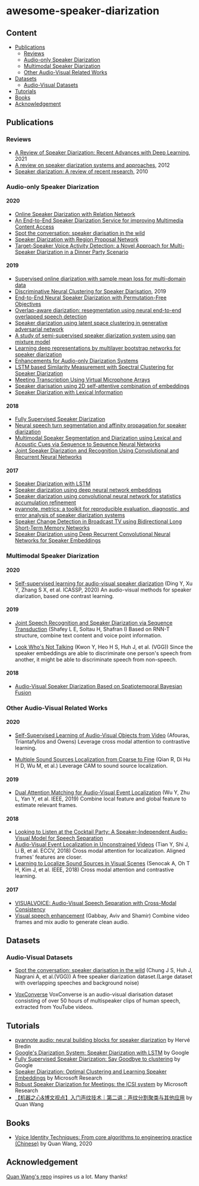 # awesome-speaker-diarization

## Content
* [Publications](#Publications)
  * [Reviews](#Reviews)
  * [Audio-only Speaker Diarization](#Audio-only-Speaker-Diarization)
  * [Multimodal Speaker Diarization](#Multimodal-Speaker-Diarization)
  * [Other Audio-Visual Related Works](#Other-Audio-Visual-Related-Works)
* [Datasets](#Datasets)
  * [Audio-Visual Datasets](#Audio-Visual-Datasets)
* [Tutorials](#Tutorials)
* [Books](#Books)
* [Acknowledgement](#Acknowledgement)


## Publications

### Reviews
* [A Review of Speaker Diarization: Recent Advances with Deep Learning](https://arxiv.org/pdf/2101.09624.pdf), 2021
* [A review on speaker diarization systems and approaches](https://www.sciencedirect.com/science/article/abs/pii/S0167639312000696), 2012
* [Speaker diarization: A review of recent research](http://www.eurecom.fr/fr/publication/3152/download/mm-publi-3152.pdf), 2010

### Audio-only Speaker Diarization

#### 2020

* [Online Speaker Diarization with Relation Network](https://arxiv.org/abs/2009.08162)
* [An End-to-End Speaker Diarization Service for improving Multimedia Content Access](https://nem-initiative.org/wp-content/uploads/2020/07/1-4-an_end_to_end_speaker_diarization_service_for_improving_multimedia_content_access.pdf)
* [Spot the conversation: speaker diarisation in the wild](https://arxiv.org/abs/2007.01216)
* [Speaker Diarization with Region Proposal Network](https://arxiv.org/abs/2002.06220)
* [Target-Speaker Voice Activity Detection: a Novel Approach for Multi-Speaker Diarization in a Dinner Party Scenario](https://arxiv.org/abs/2005.07272)

#### 2019
* [Supervised online diarization with sample mean loss for multi-domain data](https://arxiv.org/abs/1911.01266)
* [Discriminative Neural Clustering for Speaker Diarisation](https://arxiv.org/abs/1910.09703), 2019
* [End-to-End Neural Speaker Diarization with Permutation-Free Objectives](https://arxiv.org/abs/1909.05952)
* [Overlap-aware diarization: resegmentation using neural end-to-end overlapped speech detection](https://arxiv.org/abs/1910.11646)
* [Speaker diarization using latent space clustering in generative adversarial network](https://arxiv.org/abs/1910.11398)
* [A study of semi-supervised speaker diarization system using gan mixture model](https://arxiv.org/abs/1910.11416)
* [Learning deep representations by multilayer bootstrap networks for speaker diarization](https://arxiv.org/abs/1910.10969)
* [Enhancements for Audio-only Diarization Systems](https://arxiv.org/abs/1909.00082)
* [LSTM based Similarity Measurement with Spectral Clustering for Speaker Diarization](https://arxiv.org/abs/1907.10393)
* [Meeting Transcription Using Virtual Microphone Arrays](https://www.microsoft.com/en-us/research/uploads/prod/2019/05/DenmarkTechReport-5ccb8b095c8f3.pdf)
* [Speaker diarisation using 2D self-attentive combination of embeddings](https://arxiv.org/abs/1902.03190)
* [Speaker Diarization with Lexical Information](https://arxiv.org/abs/2004.06756)

#### 2018
* [Fully Supervised Speaker Diarization](https://arxiv.org/abs/1810.04719)
* [Neural speech turn segmentation and affinity propagation for speaker diarization](https://hal.archives-ouvertes.fr/hal-01912236/)
* [Multimodal Speaker Segmentation and Diarization using Lexical and Acoustic Cues via Sequence to Sequence Neural Networks](https://arxiv.org/abs/1805.10731)
* [Joint Speaker Diarization and Recognition Using Convolutional and Recurrent Neural Networks](https://ieeexplore.ieee.org/abstract/document/8461666)

#### 2017
* [Speaker Diarization with LSTM](https://arxiv.org/abs/1710.10468)
* [Speaker diarization using deep neural network embeddings](http://danielpovey.com/files/2017_icassp_diarization_embeddings.pdf)
* [Speaker diarization using convolutional neural network for statistics accumulation refinement](https://pdfs.semanticscholar.org/35c4/0fde977932d8a3cd24f5a1724c9dbca8b38d.pdf)
* [pyannote. metrics: a toolkit for reproducible evaluation, diagnostic, and error analysis of speaker diarization systems](https://www.isca-speech.org/archive/Interspeech_2017/pdfs/0411.PDF)
* [Speaker Change Detection in Broadcast TV using Bidirectional Long Short-Term Memory Networks](https://pdfs.semanticscholar.org/edff/b62b32ffcc2b5cc846e26375cb300fac9ecc.pdf)
* [Speaker Diarization using Deep Recurrent Convolutional Neural Networks for Speaker Embeddings](https://arxiv.org/abs/1708.02840)

### Multimodal Speaker Diarization

#### 2020
* [Self-supervised learning for audio-visual speaker diarization](https://ieeexplore.ieee.org/abstract/document/9054376) (Ding Y, Xu Y, Zhang S X, et al. ICASSP, 2020) An audio-visual methods for speaker diarization, based one contrast learning.


#### 2019
* [Joint Speech Recognition and Speaker Diarization via Sequence Transduction](https://arxiv.org/abs/1907.05337) (Shafey L E, Soltau H, Shafran I) Based on RNN-T structure, combine text content and voice point information.

* [Look Who's Not Talking](https://arxiv.org/abs/2011.14885) (Kwon Y, Heo H S, Huh J, et al. (VGG)) Since the speaker embeddings are able to discriminate one person's speech from another, it might be able to discriminate speech from non-speech.

#### 2018
* [Audio-Visual Speaker Diarization Based on Spatiotemporal Bayesian Fusion](https://ieeexplore.ieee.org/abstract/document/7807334)



### Other Audio-Visual Related Works
#### 2020
* [Self-Supervised Learning of Audio-Visual Objects from Video](https://arxiv.org/abs/2008.04237) (Afouras, Triantafyllos and Owens) Leverage cross modal attention to contrastive learning.

* [Multiple Sound Sources Localization from Coarse to Fine](https://link.springer.com/content/pdf/10.1007/978-3-030-58565-5_18.pdf) (Qian R, Di Hu H D, Wu M, et al.) Leverage CAM to sound source localization.

#### 2019

* [Dual Attention Matching for Audio-Visual Event Localization](https://openaccess.thecvf.com/content_ICCV_2019/html/Wu_Dual_Attention_Matching_for_Audio-Visual_Event_Localization_ICCV_2019_paper.html) (Wu Y, Zhu L, Yan Y, et al. IEEE, 2019) Combine local feature and global feature to estimate relevant frames.

#### 2018
* [Looking to Listen at the Cocktail Party: A Speaker-Independent Audio-Visual Model for Speech Separation](https://arxiv.org/abs/1804.03619)
* [Audio-Visual Event Localization in Unconstrained Videos](https://openaccess.thecvf.com/content_ECCV_2018/papers/Yapeng_Tian_Audio-Visual_Event_Localization_ECCV_2018_paper.pdf) (Tian Y, Shi J, Li B, et al. ECCV, 2018) Cross modal attention for localization. Aligned frames' features are closer.
* [Learning to Localize Sound Sources in Visual Scenes](https://openaccess.thecvf.com/content_cvpr_2018/html/Senocak_Learning_to_Localize_CVPR_2018_paper.html) (Senocak A, Oh T H, Kim J, et al. IEEE, 2018) Cross modal attention and contrastive learning. 

#### 2017
* [VISUALVOICE: Audio-Visual Speech Separation with Cross-Modal Consistency](https://ieeexplore.ieee.org/abstract/document/7807334)
* [Visual speech enhancement](https://arxiv.org/abs/1711.08789) (Gabbay, Aviv and Shamir) Combine video frames and mix audio to generate clean audio.



## Datasets

### Audio-Visual Datasets
* [Spot the conversation: speaker diarisation in the wild](https://arxiv.org/abs/2007.01216) (Chung J S, Huh J, Nagrani A, et al.(VGG)) A free speaker diarization dataset.(Large dataset with overlapping speeches and background noise)

* [VoxConverse](https://github.com/joonson/voxconverse) VoxConverse is an audio-visual diarisation dataset consisting of over 50 hours of multispeaker clips of human speech, extracted from YouTube videos.

## Tutorials
* [pyannote audio: neural building blocks for speaker diarization](https://www.youtube.com/watch?v=37R_R82lfwA) by Hervé Bredin
* [Google's Diarization System: Speaker Diarization with LSTM](https://www.youtube.com/watch?v=pjxGPZQeeO4) by Google
* [Fully Supervised Speaker Diarization: Say Goodbye to clustering](https://www.youtube.com/watch?v=pGkqwRPzx9U) by Google
* [Speaker Diarization: Optimal Clustering and Learning Speaker Embeddings](https://www.youtube.com/watch?v=vcyB8xb1-ys) by Microsoft Research
* [Robust Speaker Diarization for Meetings: the ICSI system](https://www.youtube.com/watch?v=kEcUcfLmIS0) by Microsoft Research
* [【机器之心&博文视点】入门声纹技术｜第二讲：声纹分割聚类与其他应用](https://www.youtube.com/watch?v=HE9JW8yKYRk) by Quan Wang


## Books
* [Voice Identity Techniques: From core algorithms to engineering practice (Chinese)](https://github.com/wq2012/VoiceIdentityBook) by Quan Wang, 2020

## Acknowledgement

[Quan Wang's repo](https://wq2012.github.io/awesome-diarization/) inspires us a lot. Many thanks!

